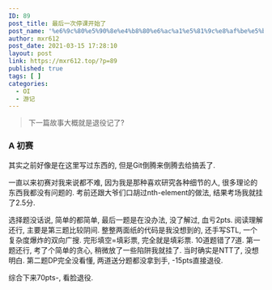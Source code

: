 ```yaml
---
ID: 89
post_title: 最后一次停课开始了
post_name: '%e6%9c%80%e5%90%8e%e4%b8%80%e6%ac%a1%e5%81%9c%e8%af%be%e5%bc%80%e5%a7%8b%e4%ba%86'
author: mxr612
post_date: 2021-03-15 17:28:10
layout: post
link: https://mxr612.top/?p=89
published: true
tags: [ ]
categories:
  - OI
  - 游记
---
```

<blockquote>
  下一篇故事大概就是退役记了?
</blockquote>

<h3>A 初赛</h3>

其实之前好像是在这里写过东西的, 但是Git倒腾来倒腾去给搞丢了.

一直以来初赛对我来说都不难, 因为我是那种喜欢研究各种细节的人, 很多理论的东西我都没有问题的. 考前还跟大爷们口胡过nth-element的做法, 结果考场我就挂了2.5分.

选择题没话说, 简单的都简单, 最后一题是在没办法, 没了解过, 血亏2pts.
阅读理解还行, 主要是第三题比较阴间. 整整两面纸的代码是我没想到的, 还手写STL, 一个复杂度爆炸的双向广搜.
完形填空=填彩票, 完全就是填彩票. 10道题错了7道. 第一题还行, 考了个简单的贪心, 稍微放了一些陷阱我就挂了. 当时确实是NTT了, 没想明白. 第二题DP完全没看懂, 两道送分题都没拿到手, -15pts直接退役.

综合下来70pts-, 看脸退役.